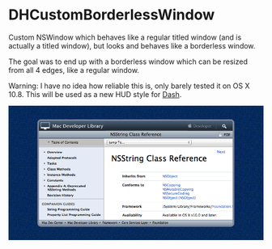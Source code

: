 DHCustomBorderlessWindow
==================

Custom NSWindow which behaves like a regular titled window (and is actually a titled window), but looks and behaves like a borderless window.

The goal was to end up with a borderless window which can be resized from all 4 edges, like a regular window.

Warning: I have no idea how reliable this is, only barely tested it on OS X 10.8. This will be used as a new HUD style for [Dash](http://kapeli.com/dash).

![Screenshot](https://github.com/Kapeli/DHCustomBorderlessWindow/raw/master/Preview.png)
